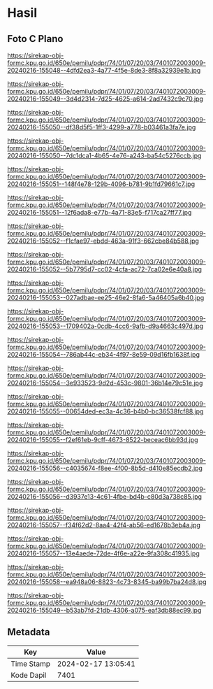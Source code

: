 # Hasil

## Foto C Plano

https://sirekap-obj-formc.kpu.go.id/650e/pemilu/pdpr/74/01/07/20/03/7401072003009-20240216-155048--4dfd2ea3-4a77-4f5e-8de3-8f8a32939e1b.jpg

https://sirekap-obj-formc.kpu.go.id/650e/pemilu/pdpr/74/01/07/20/03/7401072003009-20240216-155049--3d4d2314-7d25-4625-a614-2ad7432c9c70.jpg

https://sirekap-obj-formc.kpu.go.id/650e/pemilu/pdpr/74/01/07/20/03/7401072003009-20240216-155050--df38d5f5-1ff3-4299-a778-b03461a3fa7e.jpg

https://sirekap-obj-formc.kpu.go.id/650e/pemilu/pdpr/74/01/07/20/03/7401072003009-20240216-155050--7dc1dca1-4b65-4e76-a243-ba54c5276ccb.jpg

https://sirekap-obj-formc.kpu.go.id/650e/pemilu/pdpr/74/01/07/20/03/7401072003009-20240216-155051--148f4e78-129b-4096-b781-9b1fd79661c7.jpg

https://sirekap-obj-formc.kpu.go.id/650e/pemilu/pdpr/74/01/07/20/03/7401072003009-20240216-155051--12f6ada8-e77b-4a71-83e5-f717ca27ff77.jpg

https://sirekap-obj-formc.kpu.go.id/650e/pemilu/pdpr/74/01/07/20/03/7401072003009-20240216-155052--f1cfae97-ebdd-463a-91f3-662cbe84b588.jpg

https://sirekap-obj-formc.kpu.go.id/650e/pemilu/pdpr/74/01/07/20/03/7401072003009-20240216-155052--5b7795d7-cc02-4cfa-ac72-7ca02e6e40a8.jpg

https://sirekap-obj-formc.kpu.go.id/650e/pemilu/pdpr/74/01/07/20/03/7401072003009-20240216-155053--027adbae-ee25-46e2-8fa6-5a46405a6b40.jpg

https://sirekap-obj-formc.kpu.go.id/650e/pemilu/pdpr/74/01/07/20/03/7401072003009-20240216-155053--1709402a-0cdb-4cc6-9afb-d9a4663c497d.jpg

https://sirekap-obj-formc.kpu.go.id/650e/pemilu/pdpr/74/01/07/20/03/7401072003009-20240216-155054--786ab44c-eb34-4f97-8e59-09d16fb1638f.jpg

https://sirekap-obj-formc.kpu.go.id/650e/pemilu/pdpr/74/01/07/20/03/7401072003009-20240216-155054--3e933523-9d2d-453c-9801-36b14e79c51e.jpg

https://sirekap-obj-formc.kpu.go.id/650e/pemilu/pdpr/74/01/07/20/03/7401072003009-20240216-155055--00654ded-ec3a-4c36-b4b0-bc36538fcf88.jpg

https://sirekap-obj-formc.kpu.go.id/650e/pemilu/pdpr/74/01/07/20/03/7401072003009-20240216-155055--f2ef61eb-9cff-4673-8522-beceac6bb93d.jpg

https://sirekap-obj-formc.kpu.go.id/650e/pemilu/pdpr/74/01/07/20/03/7401072003009-20240216-155056--c4035674-f8ee-4f00-8b5d-d410e85ecdb2.jpg

https://sirekap-obj-formc.kpu.go.id/650e/pemilu/pdpr/74/01/07/20/03/7401072003009-20240216-155056--d3937e13-4c61-4fbe-bd4b-c80d3a738c85.jpg

https://sirekap-obj-formc.kpu.go.id/650e/pemilu/pdpr/74/01/07/20/03/7401072003009-20240216-155057--f34f62d2-8aa4-42f4-ab56-ed1678b3eb4a.jpg

https://sirekap-obj-formc.kpu.go.id/650e/pemilu/pdpr/74/01/07/20/03/7401072003009-20240216-155057--13e4aede-72de-4f6e-a22e-9fa308c41935.jpg

https://sirekap-obj-formc.kpu.go.id/650e/pemilu/pdpr/74/01/07/20/03/7401072003009-20240216-155058--ea948a06-8823-4c73-8345-ba99b7ba24d8.jpg

https://sirekap-obj-formc.kpu.go.id/650e/pemilu/pdpr/74/01/07/20/03/7401072003009-20240216-155049--b53ab7fd-21db-4306-a075-eaf3db88ec99.jpg


## Metadata

| Key        | Value               |
| ---------- | ------------------- |
| Time Stamp | 2024-02-17 13:05:41 |
| Kode Dapil | 7401                |



